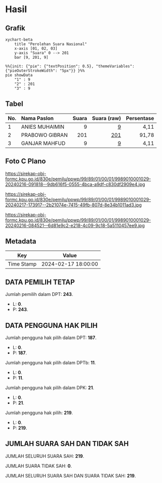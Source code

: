 # Hasil

## Grafik

```mermaid
xychart-beta
    title "Perolehan Suara Nasional"
    x-axis [01, 02, 03]
    y-axis "Suara" 0 --> 201
    bar [9, 201, 9]
```

```mermaid
%%{init: {"pie": {"textPosition": 0.5}, "themeVariables": {"pieOuterStrokeWidth": "5px"}} }%%
pie showData
    "1" : 9
    "2" : 201
    "3" : 9
```

## Tabel

| No. | Nama Paslon    | Suara | Suara (raw) | Persentase |
|:--- |:-------------- | -----:| -----------:| ----------:|
| 1   | ANIES MUHAIMIN | 9     | [9][p-1]    | 4,11       |
| 2   | PRABOWO GIBRAN | 201   | [201][p-2]  | 91,78      |
| 3   | GANJAR MAHFUD  | 9     | [9][p-3]    | 4,11       |


[p-1]: https://github.com/gigit-pemilu/pemilu-2024/blob/main/pilpres/hitung-suara/sub/99-luar-negeri/sub/89-penang-malaysia/sub/01-penang-malaysia/sub/0001-penang-malaysia/sub/029-ksk-014/sub/paslon-1.txt
[p-2]: https://github.com/gigit-pemilu/pemilu-2024/blob/main/pilpres/hitung-suara/sub/99-luar-negeri/sub/89-penang-malaysia/sub/01-penang-malaysia/sub/0001-penang-malaysia/sub/029-ksk-014/sub/paslon-2.txt
[p-3]: https://github.com/gigit-pemilu/pemilu-2024/blob/main/pilpres/hitung-suara/sub/99-luar-negeri/sub/89-penang-malaysia/sub/01-penang-malaysia/sub/0001-penang-malaysia/sub/029-ksk-014/sub/paslon-3.txt

## Foto C Plano

https://sirekap-obj-formc.kpu.go.id/830e/pemilu/ppwp/99/89/01/00/01/9989010001029-20240216-091818--9db616f5-0555-4bca-a9df-c830df2909e4.jpg

https://sirekap-obj-formc.kpu.go.id/830e/pemilu/ppwp/99/89/01/00/01/9989010001029-20240217-173917--2b21074e-7415-49fb-807d-8e34b1011ad3.jpg

https://sirekap-obj-formc.kpu.go.id/830e/pemilu/ppwp/99/89/01/00/01/9989010001029-20240216-084521--6d81e9c2-e218-4c09-9c18-5a5110457ee9.jpg


## Metadata

| Key        | Value               |
| ---------- | ------------------- |
| Time Stamp | 2024-02-17 18:00:00 |


## DATA PEMILIH TETAP

Jumlah pemilih dalam DPT: **243**.
 * L: **0**.
 * P: **243**.

## DATA PENGGUNA HAK PILIH

Jumlah pengguna hak pilih dalam DPT: **187**.
 * L: **0**.
 * P: **187**.

Jumlah pengguna hak pilih dalam DPTb: **11**.
 * L: **0**.
 * P: **11**.

Jumlah pengguna hak pilih dalam DPK: **21**.
 * L: **0**.
 * P: **21**.

Jumlah pengguna hak pilih: **219**.
 * L: **0**.
 * P: **219**.

## JUMLAH SUARA SAH DAN TIDAK SAH

JUMLAH SELURUH SUARA SAH: **219**.

JUMLAH SUARA TIDAK SAH: **0**.

JUMLAH SELURUH SUARA SAH DAN SUARA TIDAK SAH: **219**.


